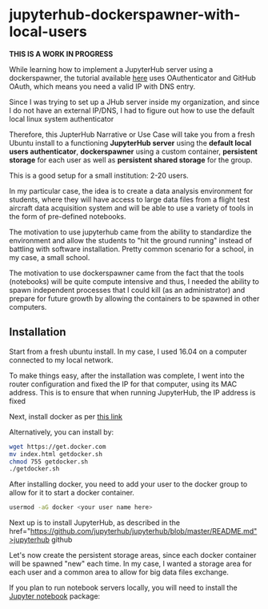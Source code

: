 # jupyterhub-dockerspawner-with-local-users
<b> THIS IS A WORK IN PROGRESS </b>
<p> While learning how to implement a JupyterHub server using a dockerspawner, the tutorial available  <a href="https://github.com/jupyterhub/jupyterhub-deploy-docker">here</a> uses OAuthenticator and GitHub OAuth, which means you need a valid IP with DNS entry. </p>
<p> Since I was trying to set up a JHub server inside my organization, and since I do not have an external IP/DNS, I had to figure out how to use the default local linux system authenticator </p>
<p> Therefore, this JupterHub Narrative or Use Case will take you from a fresh Ubuntu install to a functioning <b>JupyterHub server</b> using the <b>default local users authenticator</b>, <b>dockerspawner</b> using a custom container, <b>persistent storage</b> for each user as well as <b>persistent shared storage</b> for the group. </p>
<p> This is a good setup for a small institution: 2-20 users.</p>
<p> In my particular case, the idea is to create a data analysis environment for students, where they will have access to large data files from a flight test aircraft data acquisition system and will be able to use a variety of tools in the form of pre-defined notebooks.</p>
<p>The motivation to use jupyterhub came from the ability to standardize the environment and allow the students to "hit the ground running" instead of battling with software installation. Pretty common scenario for a school, in my case, a small school.</p>
<p>The motivation to use dockerspawner came from the fact that the tools (notebooks) will be quite compute intensive and thus, I needed the ability to spawn independent processes that I could kill (as an administrator) and prepare for future growth by allowing the containers to be spawned in other computers.</p>

<p></p>

## Installation

<p>Start from a fresh ubuntu install. In my case, I used 16.04 on a computer connected to my local network.</p>
<p>To make things easy, after the installation was complete, I went into the router configuration and fixed the IP for that computer, using its MAC address. This is to ensure that when running JupyterHub, the IP address is fixed</p>
<p>Next, install docker as per <a href="https://docs.docker.com/install/linux/docker-ce/ubuntu/#supported-storage-drivers">this link</a></p>
Alternatively, you can install by:

```bash
wget https://get.docker.com
mv index.html getdocker.sh
chmod 755 getdocker.sh
./getdocker.sh 
```
After installing docker, you need to add your user to the docker group to allow for it to start a docker container.
```bash
usermod -aG docker <your user name here> 
```
Next up is to install JupyterHub, as described in the <a> href="https://github.com/jupyterhub/jupyterhub/blob/master/README.md">jupyterhub github</a>

Let's now create the persistent storage areas, since each docker container will be spawned "new" each time. In my case, I wanted a storage area for each user and a common area to allow for big data files exchange.

If you plan to run notebook servers locally, you will need to install the
[Jupyter notebook](https://jupyter.readthedocs.io/en/latest/install.html)
package:
